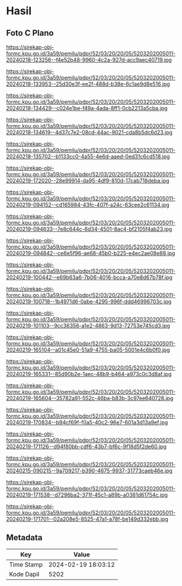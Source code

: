 # Hasil

## Foto C Plano

https://sirekap-obj-formc.kpu.go.id/3a59/pemilu/pdpr/52/03/20/20/05/5203202005011-20240218-123256--f4e52b48-9960-4c2a-927d-acc9aec40719.jpg

https://sirekap-obj-formc.kpu.go.id/3a59/pemilu/pdpr/52/03/20/20/05/5203202005011-20240218-133953--25d30e3f-ee2f-488d-b38e-6c1ae9d8e516.jpg

https://sirekap-obj-formc.kpu.go.id/3a59/pemilu/pdpr/52/03/20/20/05/5203202005011-20240218-134429--c024e1be-f49a-4ada-8ff1-0cb2213a5cba.jpg

https://sirekap-obj-formc.kpu.go.id/3a59/pemilu/pdpr/52/03/20/20/05/5203202005011-20240218-134619--4d37c7e2-08cd-44ac-9021-cda8b5dc6d23.jpg

https://sirekap-obj-formc.kpu.go.id/3a59/pemilu/pdpr/52/03/20/20/05/5203202005011-20240218-135702--b1133cc0-4a55-4e6d-aaed-0ed31c6cd518.jpg

https://sirekap-obj-formc.kpu.go.id/3a59/pemilu/pdpr/52/03/20/20/05/5203202005011-20240219-172020--28e99914-da95-4df9-810d-17cab718deba.jpg

https://sirekap-obj-formc.kpu.go.id/3a59/pemilu/pdpr/52/03/20/20/05/5203202005011-20240219-094152--cd165984-43fc-407f-a24c-63cee2c61134.jpg

https://sirekap-obj-formc.kpu.go.id/3a59/pemilu/pdpr/52/03/20/20/05/5203202005011-20240219-094633--7e8c644c-6d34-4501-8ac4-bf2105f4ab23.jpg

https://sirekap-obj-formc.kpu.go.id/3a59/pemilu/pdpr/52/03/20/20/05/5203202005011-20240219-094842--ce6e5f96-ae68-45b0-b225-e4ec2ae08e88.jpg

https://sirekap-obj-formc.kpu.go.id/3a59/pemilu/pdpr/52/03/20/20/05/5203202005011-20240219-100442--e69b63a6-7b06-4016-bcca-a70e8d67b78f.jpg

https://sirekap-obj-formc.kpu.go.id/3a59/pemilu/pdpr/52/03/20/20/05/5203202005011-20240219-100718--1b4971d6-0abe-4295-996f-ddd46996703c.jpg

https://sirekap-obj-formc.kpu.go.id/3a59/pemilu/pdpr/52/03/20/20/05/5203202005011-20240219-101103--9cc36356-a1e2-4863-9d13-72753e745cd3.jpg

https://sirekap-obj-formc.kpu.go.id/3a59/pemilu/pdpr/52/03/20/20/05/5203202005011-20240219-165104--a01c45e0-51a9-4755-ba05-5001e4c6b0f0.jpg

https://sirekap-obj-formc.kpu.go.id/3a59/pemilu/pdpr/52/03/20/20/05/5203202005011-20240219-165331--85d90b2e-1aec-48b9-b464-a973c0c3d8af.jpg

https://sirekap-obj-formc.kpu.go.id/3a59/pemilu/pdpr/52/03/20/20/05/5203202005011-20240219-165604--35782a91-552c-46ba-b83b-3c97ee640728.jpg

https://sirekap-obj-formc.kpu.go.id/3a59/pemilu/pdpr/52/03/20/20/05/5203202005011-20240219-170834--b94cf69f-f0a5-40c2-96e7-601a3d13a9ef.jpg

https://sirekap-obj-formc.kpu.go.id/3a59/pemilu/pdpr/52/03/20/20/05/5203202005011-20240219-171126--d94f80bb-cdf6-43b7-bf6c-9f18d5f2de60.jpg

https://sirekap-obj-formc.kpu.go.id/3a59/pemilu/pdpr/52/03/20/20/05/5203202005011-20240215-090215--9a709217-b390-4675-9937-31773caeb46e.jpg

https://sirekap-obj-formc.kpu.go.id/3a59/pemilu/pdpr/52/03/20/20/05/5203202005011-20240219-171538--d7296ba2-371f-45c1-a89b-a0381d61754c.jpg

https://sirekap-obj-formc.kpu.go.id/3a59/pemilu/pdpr/52/03/20/20/05/5203202005011-20240219-171701--02a208e5-8525-47a1-a78f-be149d332ebb.jpg


## Metadata

| Key        | Value               |
| ---------- | ------------------- |
| Time Stamp | 2024-02-19 18:03:12 |
| Kode Dapil | 5202                |



